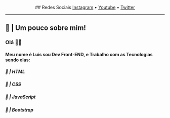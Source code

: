 
<p align="center">
  ## Redes Sociais
  <a href="https://instagram.com/lszofficial">Instagram</a> •
  <a href="https://www.youtube.com/channel/UCRp01kjOxdBW4JbAN5-CGHg?view_as=subscriber">Youtube</a> •
  <a href="https://twitter.com/HProgramador">Twitter</a>
</p>

---

## 👑 | Um pouco sobre mim!

<h3>Olá 👋🏻</h3>
<h4>Meu nome é Luis sou Dev Front-END, e Trabalho com as Tecnologias sendo elas:</h4>
<h5>🚀 | HTML</h5>
<h5>🧪 | CSS</h5>
<h5>🚀 | JavaScript</h5>
<h5>🧪 | Bootstrap</h5>
